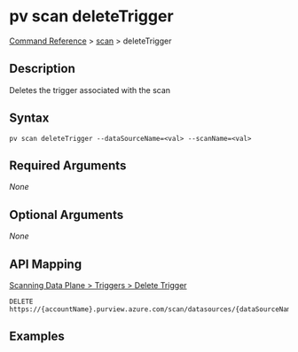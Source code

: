 # pv scan deleteTrigger
[Command Reference](../../../README.md#command-reference) > [scan](./main.md) > deleteTrigger

## Description
Deletes the trigger associated with the scan

## Syntax
```
pv scan deleteTrigger --dataSourceName=<val> --scanName=<val>
```

## Required Arguments
*None*

## Optional Arguments
*None*

## API Mapping
[Scanning Data Plane > Triggers > Delete Trigger](https://docs.microsoft.com/en-us/rest/api/purview/scanningdataplane/triggers/delete-trigger)
```
DELETE https://{accountName}.purview.azure.com/scan/datasources/{dataSourceName}/scans/{scanName}/triggers/default
```

## Examples
```powershell

```